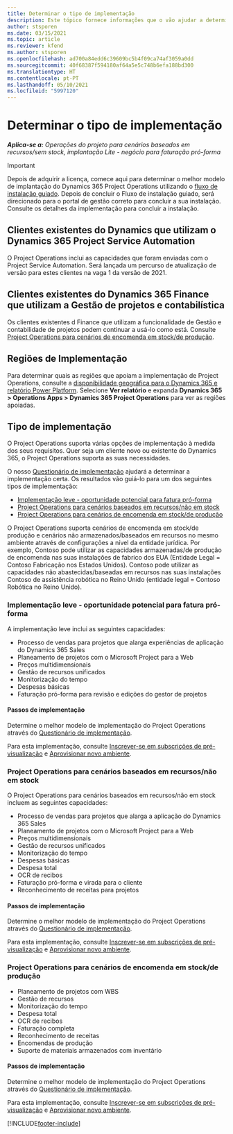 ```yaml
---
title: Determinar o tipo de implementação
description: Este tópico fornece informações que o vão ajudar a determinar o tipo de implementação correto do Project Operations para a sua empresa.
author: stsporen
ms.date: 03/15/2021
ms.topic: article
ms.reviewer: kfend
ms.author: stsporen
ms.openlocfilehash: ad700a84edd6c39609bc5b4f09ca74af3059a0dd
ms.sourcegitcommit: 40f68387f594180af64a5e5c748b6efa188bd300
ms.translationtype: HT
ms.contentlocale: pt-PT
ms.lasthandoff: 05/10/2021
ms.locfileid: "5997120"
---
```

# <a name="determine-your-deployment-type"></a>Determinar o tipo de implementação

_**Aplica-se a:** Operações do projeto para cenários baseados em recursos/sem stock, implantação Lite - negócio para faturação pró-forma_

> [!IMPORTANT]
> Depois de adquirir a licença, comece aqui para determinar o melhor modelo de implantação do Dynamics 365 Project Operations utilizando o [fluxo de instalação guiado](https://aka.ms/provisionprojectoperations).
> Depois de concluir o Fluxo de instalação guiado, será direcionado para o portal de gestão correto para concluir a sua instalação. Consulte os detalhes da implementação para concluir a instalação.


## <a name="existing-customers-of-dynamics-using-dynamics-365-project-service-automation"></a>Clientes existentes do Dynamics que utilizam o Dynamics 365 Project Service Automation
O Project Operations inclui as capacidades que foram enviadas com o Project Service Automation. Será lançada um percurso de atualização de versão para estes clientes na vaga 1 da versão de 2021.

## <a name="existing-customers-of-dynamics-365-finance-using-project-management-and-accounting"></a>Clientes existentes do Dynamics 365 Finance que utilizam a Gestão de projetos e contabilística 

Os clientes existentes d Finance que utilizam a funcionalidade de Gestão e contabilidade de projetos podem continuar a usá-lo como está. Consulte [Project Operations para cenários de encomenda em stock/de produção](#pma).


## <a name="deployment-regions"></a>Regiões de Implementação
Para determinar quais as regiões que apoiam a implementação de Project Operations, consulte a [disponibilidade geográfica para o Dynamics 365 e relatório Power Platform](https://dynamics.microsoft.com/en-us/geographic-availability/). Selecione **Ver relatório** e expanda **Dynamics 365 > Operations Apps > Dynamics 365 Project Operations** para ver as regiões apoiadas.

## <a name="deployment-types"></a>Tipo de implementação
O Project Operations suporta várias opções de implementação à medida dos seus requisitos. Quer seja um cliente novo ou existente do Dynamics 365, o Project Operations suporta as suas necessidades.

O nosso [Questionário de implementação](https://aka.ms/provisionprojectoperations) ajudará a determinar a implementação certa. Os resultados vão guiá-lo para um dos seguintes tipos de implementação:

- [Implementação leve - oportunidade potencial para fatura pró-forma](#lite)
- [Project Operations para cenários baseados em recursos/não em stock](#integrated)
- [Project Operations para cenários de encomenda em stock/de produção](#pma)

O Project Operations suporta cenários de encomenda em stock/de produção e cenários não armazenados/baseados em recursos no mesmo ambiente através de configurações a nível da entidade jurídica. Por exemplo, Contoso pode utilizar as capacidades armazenadas/de produção de encomenda nas suas instalações de fabrico dos EUA (Entidade Legal = Contoso Fabricação nos Estados Unidos). Contoso pode utilizar as capacidades não abastecidas/baseadas em recursos nas suas instalações Contoso de assistência robótica no Reino Unido (entidade legal = Contoso Robótica no Reino Unido).

### <a name="lite-deployment---deal-to-proforma-invoicing"></a><a  name="lite"></a>Implementação leve - oportunidade potencial para fatura pró-forma

A implementação leve inclui as seguintes capacidades:

- Processo de vendas para projetos que alarga experiências de aplicação do Dynamics 365 Sales
- Planeamento de projetos com o Microsoft Project para a Web
- Preços multidimensionais
- Gestão de recursos unificados
- Monitorização do tempo
- Despesas básicas
- Faturação pró-forma para revisão e edições do gestor de projetos 

#### <a name="deployment-steps"></a>Passos de implementação
Determine o melhor modelo de implementação do Project Operations através do [Questionário de implementação](https://aka.ms/provisionprojectoperations).

Para esta implementação, consulte [Inscrever-se em subscrições de pré-visualização](lite-preview-subscription-sign-up.md) e [Aprovisionar novo ambiente](lite-deployment.md). 


### <a name="project-operations-for-resourcenon-stocked-scenarios"></a><a name="integrated"></a>Project Operations para cenários baseados em recursos/não em stock
O Project Operations para cenários baseados em recursos/não em stock incluem as seguintes capacidades:
 
- Processo de vendas para projetos que alarga a aplicação do Dynamics 365 Sales
- Planeamento de projetos com o Microsoft Project para a Web
- Preços multidimensionais
- Gestão de recursos unificados
- Monitorização do tempo
- Despesas básicas
- Despesa total
- OCR de recibos
- Faturação pró-forma e virada para o cliente 
- Reconhecimento de receitas para projetos

#### <a name="deployment-steps"></a>Passos de implementação
Determine o melhor modelo de implementação do Project Operations através do [Questionário de implementação](https://aka.ms/provisionprojectoperations).

Para esta implementação, consulte [Inscrever-se em subscrições de pré-visualização](resource-sign-up-preview-subscription.md) e [Aprovisionar novo ambiente](resource-provision-new-environment.md). 


### <a name="project-operations-for-stockedproduction-order-scenarios"></a><a name="pma"></a>Project Operations para cenários de encomenda em stock/de produção

- Planeamento de projetos com WBS
- Gestão de recursos
- Monitorização do tempo
- Despesa total
- OCR de recibos
- Faturação completa
- Reconhecimento de receitas
- Encomendas de produção
- Suporte de materiais armazenados com inventário

#### <a name="deployment-steps"></a>Passos de implementação
Determine o melhor modelo de implementação do Project Operations através do [Questionário de implementação](https://aka.ms/provisionprojectoperations).

Para esta implementação, consulte [Inscrever-se em subscrições de pré-visualização](/dynamics365/fin-ops-core/dev-itpro/dev-tools/sign-up-preview-subscription?toc=%2fdynamics365%2ffinance%2ftoc.json) e [Aprovisionar novo ambiente](/dynamics365/fin-ops-core/dev-itpro/deployment/deploy-demo-environment?toc=%2fdynamics365%2ffinance%2ftoc.json). 



[!INCLUDE[footer-include](../includes/footer-banner.md)]